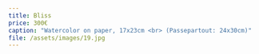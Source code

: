 ```yaml
---
title: Bliss
price: 300€
caption: "Watercolor on paper, 17x23cm <br> (Passepartout: 24x30cm)" 
file: /assets/images/19.jpg
---
```

